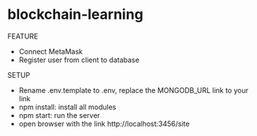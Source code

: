 # blockchain-learning
FEATURE
- Connect MetaMask
- Register user from client to database

SETUP
- Rename .env.template to .env, replace the MONGODB_URL link to your link
- npm install: install all modules
- npm start: run the server
- open browser with the link http://localhost:3456/site